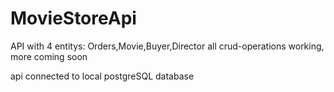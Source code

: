 # MovieStoreApi

API with 4 entitys: Orders,Movie,Buyer,Director
all crud-operations working, more coming soon

api connected to local postgreSQL database
